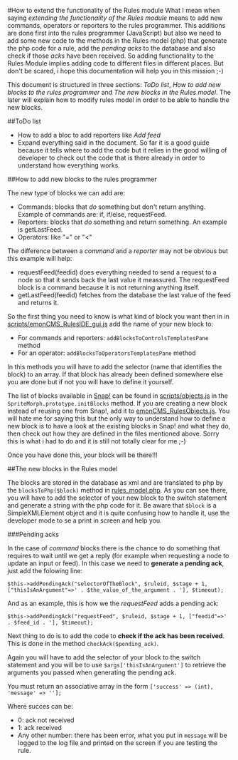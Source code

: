 #How to extend the functionality of the Rules module
What I mean when saying *extending the functionality of the Rules module* means to add new commands, operators or reporters to the rules programmer. This additions are done first into the rules programmer (JavaScript) but also we need to add some new code to the methods in the Rules model (php) that generate the php code for a rule, add the *pending acks* to the database and also check if those *acks* have been received. So adding functionality to the Rules Module implies adding code to different files in different places. But don't be scared, i hope this documentation will help you in this mission ;-)

This document is structured in three sections: *ToDo list*, *How to add new blocks to the rules programmer* and *The new blocks in the Rules model*. The later will explain how to modify rules model in order to be able to handle the new blocks.


##ToDo list
- How to add a bloc to add reporters like *Add feed*
- Expand everything said in the document. So far it is a good guide because it tells where to add the code but it relies in the good willing of developer to check out the code that is there already in order to understand how everything works.

##How to add new blocks to the rules programmer

The new type of blocks we can add are:

 - Commands: blocks that *do* something but don't return anything. Example of commands are: if,  if/else, requestFeed.
 - Reporters: blocks that *do* something and return something. An example is getLastFeed.
 - Operators: like "=" or "<"

The difference between a *command* and a *reporter* may not be obvious but this example will help:

 - requestFeed(feedid) does everything needed to send a request to a node so that it sends back the last value it meassured. The requestFeed block is a command because it is not returning anything itself.
 - getLastFeed(feedid) fetches from the database the last value of the feed and returns it.

So the first thing you need to know is what kind of block you want then in in [scripts/emonCMS_RulesIDE_gui.js](scripts/emonCMS_RulesIDE_gui.js) add the name of your new block to:

- For commands and reporters:  `addBlocksToControlsTemplatesPane` method 
- For an operator: `addBlocksToOperatorsTemplatesPane` method

In this methods you will have to add the selector (name that identifies the block) to an array. If that block has already been defined somewhere else you are done but if not you will have to define it yourself.

The list of blocks available in [Snap!](https://snap.berkeley.edu/) can be found in [scripts/objects.js](scripts/objects.js) in the `SpriteMorph.prototype.initBlocks` method. If you are creating a new block instead of reusing one from Snap!, add it to [emonCMS_RulesObjects.js](emonCMS_RulesObjects.js). You will hate me for saying this but the only way to understand how to define a new block is to have a look at the existing blocks in Snap! and what they do, then check out how they are defined in the files mentioned above. Sorry this is what i had to do and it is still not totally clear for me ;-)

Once you have done this, your block will be there!!!

##The new blocks in the Rules model

The blocks are stored in the database as xml and are translated to php by the `blocksToPhp($block)` method in [rules_model.php](rules_model.php). As you can see there, you will have to add the selector of your new block to the switch statement and generate a string with the php code for it. Be aware that `$block` is a SimpleXMLElement object and it is quite confusing how to handle it, use the developer mode to se a print in screen and help you.

###Pending acks

In the case of *command* blocks there is the chance to do something that requires to wait until we get a reply (for example when requesting a node to update an input or feed). In this case we need to **generate a pending ack**, just add the folowing line:
```
$this->addPendingAck("selectorOfTheBlock", $ruleid, $stage + 1, ["thisIsAnArgument"=>' . $the_value_of_the_argument . '], $timeout);
```
And as an example, this is how we the *requestFeed* adds a pending ack:
```
$this->addPendingAck("requestFeed", $ruleid, $stage + 1, ["feedid"=>' . $feed_id . '], $timeout);
```
Next thing to do is to add the code to **check if the ack has been received**. This is done in the method `checkAck($pending_ack)`.

Again you will have to add the selector of your block to the switch statement and you will be to use `$args['thisIsAnArgument']` to retrieve the arguments you passed when generating the pending ack.

You must return an associative array in the form `['success' => (int), 'message' => ''];`

Where succes can be:

- 0: ack not received
- 1: ack received
- Any other number: there has been error, what you put in `message` will be logged to the log file and printed on the screen if you are testing the rule.

